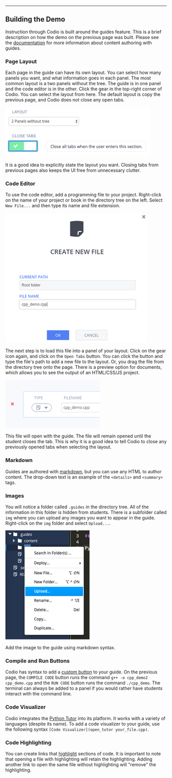 ----------

## Building the Demo

Instruction through Codio is built around the guides feature. This is a brief description on how the demo on the previous page was built. Please see the [documentation](https://docs.codio.com/courses/authoring/) for more information about content authoring with guides.

### Page Layout
Each page in the guide can have its own layout. You can select how many panels you want, and what information goes in each panel. The most common layout is a two panels without the tree. The guide is in one panel and the code editor is in the other. Click the gear in the top-right corner of Codio. You can select the layout from here. The default layout is copy the previous page, and Codio does not close any open tabs.

![Layout](.guides/img/layout.png)

It is a good idea to explicitly state the layout you want. Closing tabs from previous pages also keeps the UI free from unnecessary clutter.

### Code Editor
To use the code editor, add a programming file to your project. Right-click on the name of your project or book in the directory tree on the left. Select `New File...` and then type its name and file extension.

![.guides/img/create_new_file](.guides/img/add_cpp_file.png)

The next step is to load this file into a panel of your layout. Click on the gear icon again, and click on the `Open Tabs` button. You can click the button and type the file's path to add a new file to the layout. Or, you drag the file from the directory tree onto the page. There is a preview option for documents, which allows you to see the output of an HTML/CSS/JS project.

![.guides/img/coding_file](.guides/img/open_cpp_file.png)

This file will open with the guide. The file will remain opened until the student closes the tab. This is why it is a good idea to tell Codio to close any previously opened tabs when selecting the layout.

### Markdown
Guides are authored with [markdown](https://docs.codio.com/courses/authoring/#markdown-content-editing), but you can use any HTML to author content. The drop-down text is an example of the `<details>` and `<summary>` tags.

### Images
You will notice a folder called `.guides` in the directory tree. All of the information in this folder is hidden from students. There is a subfolder called `img` where you can upload any images you want to appear in the guide. Right-click on the `img` folder and select `Upload...`.

![.guides/img/upload](.guides/img/upload.png)

Add the image to the guide using markdown syntax.

### Compile and Run Buttons

Codio has syntax to add a [custom button](https://codio.com/docs/content/authoring/page-edit/buttons/) to your guide. On the previous page, the `COMPILE CODE` button runs the command `g++ -o cpp_demo2 cpp_demo.cpp` and the `RUN CODE` button runs the command `./cpp_demo`. The terminal can always be added to a panel if you would rather have students interact with the command line.

### Code Visualizer
Codio integrates the [Python Tutor](http://pythontutor.com/) into its platform. It works with a variety of languages (despite its name). To add a code visualizer to your guide, use the following syntax `[Code Visualizer](open_tutor your_file.cpp)`.

### Code Highlighting
You can create links that [highlight](https://docs.codio.com/courses/authoring/#examples) sections of code. It is important to note that opening a file with highlighting will retain the highlighting. Adding another link to open the same file without highlighting will "remove" the highlighting.